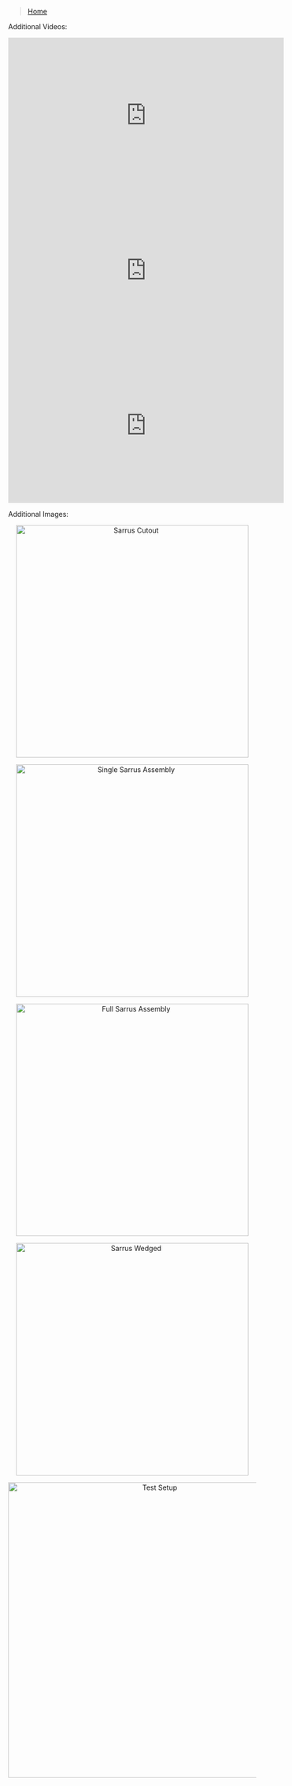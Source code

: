 >[Home](index.md)

Additional Videos:  

<iframe src="https://www.youtube.com/embed/xvg_4uf9Y30{{ include.id }}" 
    width="560" 
    height="315"
    frameborder="0" 
    allowfullscreen>
</iframe>

<iframe src="https://www.youtube.com/embed/nkYR3_ss3Z4{{ include.id }}" 
    width="560" 
    height="315"
    frameborder="0" 
    allowfullscreen>
</iframe>

<iframe src="https://www.youtube.com/embed/WUIpOEZQvYM{{ include.id }}" 
    width="560" 
    height="315"
    frameborder="0" 
    allowfullscreen>
</iframe>

Additional Images: 
 
 <p align="center"> 
 <img width="472" alt="Sarrus Cutout" src="https://user-images.githubusercontent.com/74432571/115809084-4ef97c00-a3a0-11eb-9ec2-7bbac93a2229.JPG">
 </p> 
 
 <p align="center"> 
 <img width="472" alt="Single Sarrus Assembly" src="https://user-images.githubusercontent.com/74432571/115808504-70a63380-a39f-11eb-9f54-4086d05756cf.jpg">
 </p> 
 
 <p align="center"> 
 <img width="472" alt="Full Sarrus Assembly" src="https://user-images.githubusercontent.com/74432571/115808415-4e141a80-a39f-11eb-97bc-f646b06de49b.jpg">
 </p> 
 
 <p align="center"> 
 <img width="472" alt="Sarrus Wedged" src="https://user-images.githubusercontent.com/74432571/115809347-c7603d00-a3a0-11eb-9d15-7b4593c8b1fe.png">
 </p> 
 
 <p align="center"> 
 <img width="600" alt="Test Setup" src="https://user-images.githubusercontent.com/74432571/115808563-8b78a800-a39f-11eb-8a97-6541b91b9f22.JPG">
 </p> 
